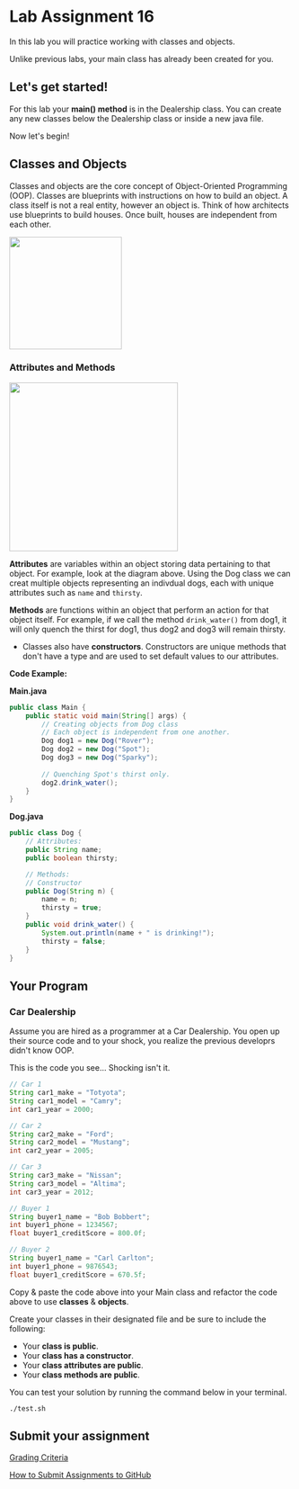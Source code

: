 # Lab Assignment 16

In this lab you will practice working with classes and objects.

Unlike previous labs, your main class has already been created for you. 

## Let's get started!

For this lab your **main() method** is in the Dealership class. You can create any new classes below the Dealership class or inside a new java file. 

Now let's begin!

## Classes and Objects

Classes and objects are the core concept of Object-Oriented Programming (OOP). Classes are blueprints with instructions on how to build an object. A class itself is not a real entity, however an object is. Think of how architects use blueprints to build houses. Once built, houses are independent from each other.

<img src="img/blueprint_houses.png" width="200px">

### Attributes and Methods

<img src="img/class_objects.png" width="300px">

**Attributes** are variables within an object storing data pertaining to that object. For example, look at the diagram above. Using the Dog class we can creat multiple objects representing an indivdual dogs, each with unique attributes such as `name` and `thirsty`.

**Methods** are functions within an object that perform an action for that object itself. For example, if we call the method `drink_water()` from dog1, it will only quench the thirst for dog1, thus dog2 and dog3 will remain thirsty.

* Classes also have **constructors**. Constructors are unique methods that don't have a type and are used to set default values to our attributes.

**Code Example:**

**Main.java**
```java
public class Main {
    public static void main(String[] args) {
        // Creating objects from Dog class
        // Each object is independent from one another.
        Dog dog1 = new Dog("Rover");
        Dog dog2 = new Dog("Spot");
        Dog dog3 = new Dog("Sparky");
        
        // Quenching Spot's thirst only.
        dog2.drink_water();
    }
}
```
**Dog.java**
```java
public class Dog {
    // Attributes:
    public String name;
    public boolean thirsty;

    // Methods:
    // Constructor
    public Dog(String n) {
        name = n;
        thirsty = true;
    }
    public void drink_water() {
        System.out.println(name + " is drinking!");
        thirsty = false;
    }
}
```

## Your Program

### Car Dealership

Assume you are hired as a programmer at a Car Dealership. You open up their source code and to your shock, you realize the previous developrs didn't know OOP.

This is the code you see... Shocking isn't it.

```java
// Car 1
String car1_make = "Totyota";
String car1_model = "Camry";
int car1_year = 2000;

// Car 2
String car2_make = "Ford";
String car2_model = "Mustang";
int car2_year = 2005;

// Car 3
String car3_make = "Nissan";
String car3_model = "Altima";
int car3_year = 2012;

// Buyer 1
String buyer1_name = "Bob Bobbert";
int buyer1_phone = 1234567;
float buyer1_creditScore = 800.0f;

// Buyer 2
String buyer1_name = "Carl Carlton";
int buyer1_phone = 9876543;
float buyer1_creditScore = 670.5f;
```

Copy & paste the code above into your Main class and refactor the code above to use **classes** & **objects**.

Create your classes in their designated file and be sure to include the following:

- Your **class is public**.
- Your **class has a constructor**.
- Your **class attributes are public**.
- Your **class methods are public**.

You can test your solution by running the command below in your terminal.

```
./test.sh
```

## Submit your assignment

[Grading Criteria](https://joselitoguardado.dev/3326/labs/Lab_16.pdf)

[How to Submit Assignments to GitHub](https://joselitoguardado.dev/3326/How_to_Submit_Assignments_to_GitHub.pdf)
